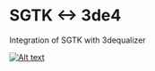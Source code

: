 # SGTK <-> 3de4
Integration of SGTK with 3dequalizer

[![Alt text](https://img.youtube.com/vi/sv0vfZSmgx4/0.jpg)](https://www.youtube.com/watch?v=sv0vfZSmgx4)
